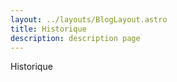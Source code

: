 ```yaml
---
layout: ../layouts/BlogLayout.astro
title: Historique
description: description page
---
```

Historique